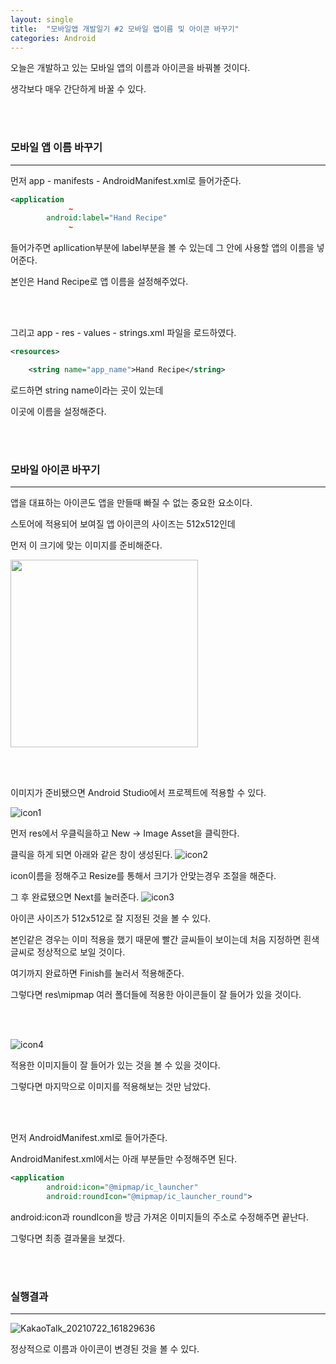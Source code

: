 ```yaml
---
layout: single
title:  "모바일앱 개발일기 #2 모바일 앱이름 및 아이콘 바꾸기"
categories: Android
---
```


오늘은 개발하고 있는 모바일 앱의 이름과 아이콘을 바꿔볼 것이다.

생각보다 매우 간단하게 바꿀 수 있다.

 <br/><br/>

  

### 모바일 앱 이름 바꾸기

---

먼저 app - manifests - AndroidManifest.xml로 들어가준다.

```xml
<application
             ~
        android:label="Hand Recipe"
             ~
```

들어가주면 apllication부분에 label부분을 볼 수 있는데 그 안에 사용할 앱의 이름을 넣어준다.

본인은 Hand Recipe로 앱 이름을 설정해주었다.

<br/><br/>

그리고 app - res - values - strings.xml 파일을 로드하였다.

```xml
<resources>

    <string name="app_name">Hand Recipe</string>
```

로드하면 string name이라는 곳이 있는데 

<string name="app_name">이곳에 이름을 설정해준다.</string>

<br/><br/>



### 모바일 아이콘 바꾸기

---

앱을 대표하는 아이콘도 앱을 만들때 빠질 수 없는 중요한 요소이다.

스토어에 적용되어 보여질 앱 아이콘의 사이즈는 512x512인데 

먼저 이 크기에 맞는 이미지를 준비해준다.

<img src="https://user-images.githubusercontent.com/69960282/126602703-cd674128-6e4c-499c-942d-b436d973ea72.png" width="300">

 <br/><br/>

이미지가 준비됐으면 Android Studio에서 프로젝트에 적용할 수 있다.

![icon1](https://user-images.githubusercontent.com/69960282/126602735-0ed00e9d-3505-460a-a2a6-5bef81dff016.png)

먼저 res에서 우클릭을하고 New -> Image Asset을 클릭한다.

클릭을 하게 되면 아래와 같은 창이 생성된다.
![icon2](https://user-images.githubusercontent.com/69960282/126602742-07907a99-2a87-4a3e-9510-5a14e54817ab.png)

icon이름을 정해주고 Resize를 통해서 크기가 안맞는경우 조절을 해준다.

그 후 완료됐으면 Next를 눌러준다.
![icon3](https://user-images.githubusercontent.com/69960282/126602755-112ae50a-2731-4130-ba11-d878a1203da8.png)

아이콘 사이즈가 512x512로 잘 지정된 것을 볼 수 있다.

본인같은 경우는 이미 적용을 했기 때문에 빨간 글씨들이 보이는데 처음 지정하면 흰색글씨로 정상적으로 보일 것이다.




여기까지 완료하면 Finish를 눌러서 적용해준다.

그렇다면 res\mipmap 여러 폴더들에 적용한 아이콘들이 잘 들어가 있을 것이다.

 <br/><br/>

![icon4](https://user-images.githubusercontent.com/69960282/126602776-7f992482-623f-4522-b04c-ea42c50e5efd.png)

적용한 이미지들이 잘 들어가 있는 것을 볼 수 있을 것이다.

그렇다면 마지막으로 이미지를 적용해보는 것만 남았다.

 <br/><br/>

먼저 AndroidManifest.xml로 들어가준다.

AndroidManifest.xml에서는 아래 부분들만 수정해주면 된다.

```xml
<application
        android:icon="@mipmap/ic_launcher"
        android:roundIcon="@mipmap/ic_launcher_round">
```

android:icon과 roundIcon을 방금 가져온 이미지들의 주소로 수정해주면 끝난다.

그렇다면 최종 결과물을 보겠다.

  <br/><br/>

### 실행결과

---

![KakaoTalk_20210722_161829636](https://user-images.githubusercontent.com/69960282/126602790-2390bde3-05a8-40c8-82c6-81817383ebfd.jpg)

정상적으로 이름과 아이콘이 변경된 것을 볼 수 있다.
